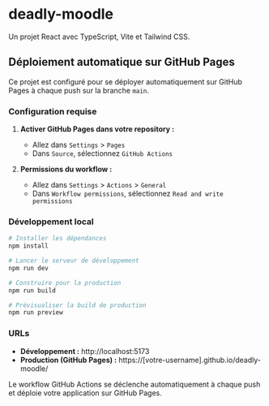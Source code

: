 # deadly-moodle

Un projet React avec TypeScript, Vite et Tailwind CSS.

## Déploiement automatique sur GitHub Pages

Ce projet est configuré pour se déployer automatiquement sur GitHub Pages à chaque push sur la branche `main`.

### Configuration requise

1. **Activer GitHub Pages dans votre repository :**
   - Allez dans `Settings` > `Pages`
   - Dans `Source`, sélectionnez `GitHub Actions`

2. **Permissions du workflow :**
   - Allez dans `Settings` > `Actions` > `General`
   - Dans `Workflow permissions`, sélectionnez `Read and write permissions`

### Développement local

```bash
# Installer les dépendances
npm install

# Lancer le serveur de développement
npm run dev

# Construire pour la production
npm run build

# Prévisualiser la build de production
npm run preview
```

### URLs

- **Développement :** http://localhost:5173
- **Production (GitHub Pages) :** https://[votre-username].github.io/deadly-moodle/

Le workflow GitHub Actions se déclenche automatiquement à chaque push et déploie votre application sur GitHub Pages.